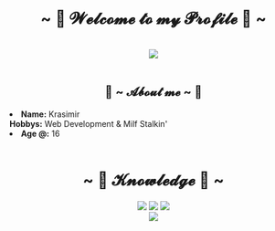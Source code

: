 <body>
    <h1 align="center">~ 🌵 𝓦𝓮𝓵𝓬𝓸𝓶𝓮 𝓽𝓸 𝓶𝔂 𝓟𝓻𝓸𝓯𝓲𝓵𝓮 🌵 ~</h1>
    <br>
    <div align="center">
    <img src="https://i.imgur.com/jx17oHT.gif">
    </div>
    <br>
    <div>
    <h2 align="center"> 🌵 ~ 𝓐𝓫𝓸𝓾𝓽 𝓶𝓮 ~ 🌵 </h2>
    <li>
    <b align="center">Name:</b> Krasimir</li>
    <b>Hobbys:</b> Web Development & Milf Stalkin'
    </li>
    <li>
    <b>Age @:</b> 16
    </li>
    <br>
    </div>
    <div>
    <h1 align="center">            ~ 🌵 𝓚𝓷𝓸𝔀𝓵𝓮𝓭𝓰𝓮 🌵 ~</h1>
    <p>
    </div>
    <div>
    <p align="center"><img src="https://img.shields.io/badge/adobe%20photoshop%20-%2331A8FF.svg?&style=for-the-badge&logo=adobe%20photoshop&logoColor=white"/> <img src="https://img.shields.io/badge/html5%20-%23E34F26.svg?&style=for-the-badge&logo=html5&logoColor=white"/> <img src="https://img.shields.io/badge/css3%20-%231572B6.svg?&style=for-the-badge&logo=css3&logoColor=white"/><br>
    <img src="https://img.shields.io/badge/javascript%20-%23323330.svg?&style=for-the-badge&logo=javascript&logoColor=%23F7DF1E"/>  <br><br>
    </p>
    </div>
    <br>
    </body>
